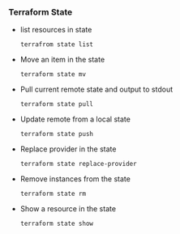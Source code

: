 ### Terraform State

* list resources in state

      terrafrom state list

* Move an item in the state

      terraform state mv

* Pull current remote state and output to stdout

      terraform state pull

* Update remote from a local state

      terraform state push

* Replace provider in the state

      terraform state replace-provider

* Remove instances from the state

      terraform state rm

* Show a resource in the state

      terraform state show
